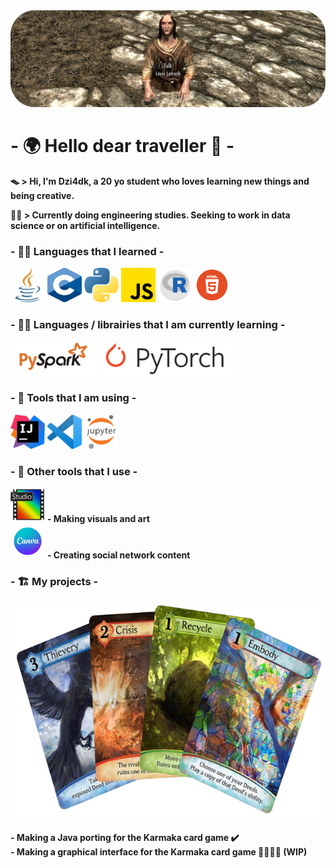 <img src="pictures/banner.png">   

# - 🌍 Hello dear traveller 🌌 -

**🪤 > Hi, I'm Dzi4dk, a 20 yo student who loves learning new things and being creative.**

**👨‍🎓 > Currently doing engineering studies. Seeking to work in data science or on artificial intelligence.**
   

### - 👨‍🍳 Languages that I learned - 

<img src="pictures/java.png" width="55" height="55">   
<img src="pictures/C_Logo.png" width="55" height="55">   
<img src="pictures/python.png" width="55" height="55">   
<img src="pictures/js.png" width="55" height="55">   
<img src="pictures/rlogo.png" width="55" height="55">   
<img src="pictures/html_logo.png" width="55" height="55">   


### - 🕵️‍♂️ Languages / librairies that I am currently learning -

<img src="pictures/pyspark_logo.png" width="139" height="55">   
<img src="pictures/pytorch_logo.png" width="211" height="55">   

### - 🔧 Tools that I am using -

<img src="pictures/intelliji_logo.png" width="55" height="55">   
<img src="pictures/vscode_logo.png" width="55" height="55">   
<img src="pictures/jupyter_logo.png" width="55" height="55"> 

### - 🎨 Other tools that I use -

<img src="pictures/pf_logo.png" width="55" height="55">     **- Making visuals and art**   
<img src="pictures/canva.png" width="55" height="55">     **- Creating social network content**

### - 🏗️ My projects -

<img src="pictures/karmaka-nobc.png" width="600" height="351">    

**- Making a Java porting for the Karmaka card game ✔️**   
**- Making a graphical interface for the Karmaka card game 🚧👷‍♂️🚧 (WIP)**   





